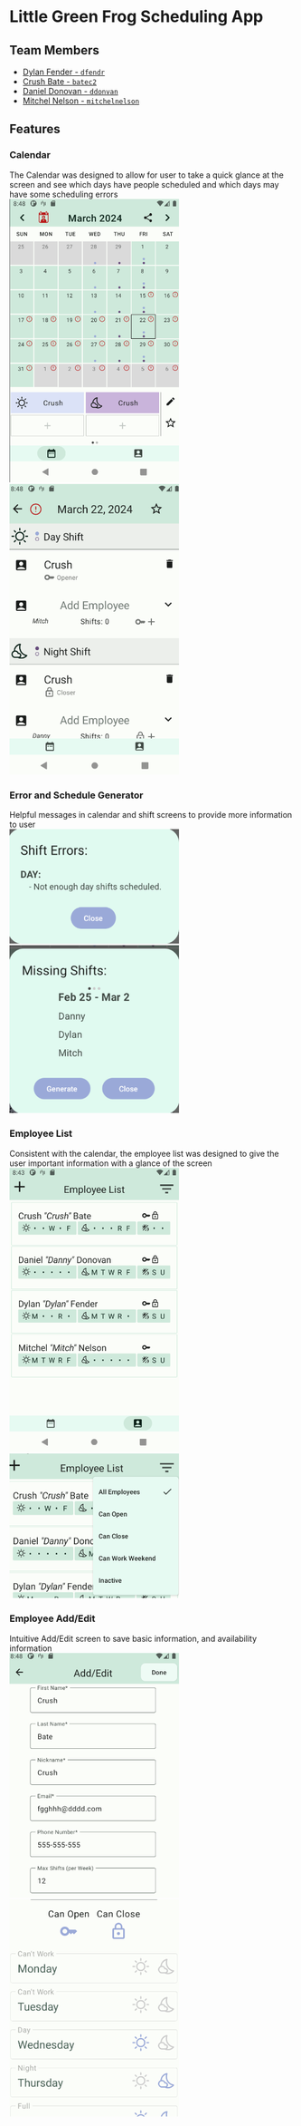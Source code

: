 # Little Green Frog Scheduling App

## Team Members
- <a href='https://github.com/dfendr'>Dylan Fender - `dfendr`</a>
- <a href='https://github.com/batec2'>Crush Bate - `batec2`</a>
- <a href='https://github.com/ddonvan'>Daniel Donovan - `ddonvan`</a>
- <a href='https://github.com/mitchelnelson'>Mitchel Nelson - `mitchelnelson`</a>

## Features
### Calendar
<div>The Calendar was designed to allow for user to take a quick glance at the screen and see which days
have people scheduled and which days may have some scheduling errors</div>
<img src="./README-files/calendar.png" width="300">
<img src="./README-files/shift.png" width="300">

### Error and Schedule Generator
<div>Helpful messages in calendar and shift screens to provide more information to user</div>
<img src="./README-files/shifterrors.png" width="300">
<img src="./README-files/shiftmessage.png" width="300">

### Employee List
<div>Consistent with the calendar, the employee list was designed to give the user important information with
 a glance of the screen</div>

<img src="./README-files/employeelist.png" width="300">
<img src="./README-files/employeefilter.png" width="300">

### Employee Add/Edit
<div>Intuitive Add/Edit screen to save basic information, and availability information</div>
<img src="./README-files/addedit.png" width="300">
<img src="./README-files/availability.png" width="300">



